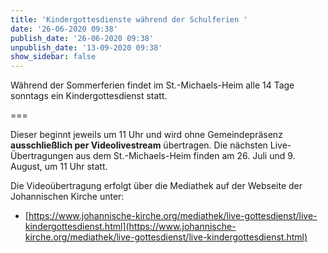 ```yaml
---
title: 'Kindergottesdienste während der Schulferien '
date: '26-06-2020 09:38'
publish_date: '26-06-2020 09:38'
unpublish_date: '13-09-2020 09:38'
show_sidebar: false
---
```


Während der Sommerferien findet im St.-Michaels-Heim alle 14 Tage sonntags ein Kindergottesdienst statt. 

===

Dieser beginnt jeweils um 11 Uhr und wird ohne Gemeindepräsenz **ausschließlich per Videolivestream** übertragen. Die nächsten Live-Übertragungen  aus dem St.-Michaels-Heim finden am 26. Juli und 9. August, um 11 Uhr statt.

Die Videoübertragung erfolgt über die Mediathek auf der Webseite der Johannischen Kirche unter:

* [https://www.johannische-kirche.org/mediathek/live-gottesdienst/live-kindergottesdienst.html](https://www.johannische-kirche.org/mediathek/live-gottesdienst/live-kindergottesdienst.html)
